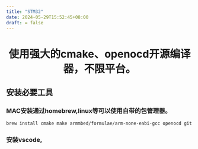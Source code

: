 ```yaml
---
title: "STM32"
date: 2024-05-29T15:52:45+08:00
draft: = false
---
```


# <div style="text-align: center;"> 使用强大的cmake、openocd开源编译器，不限平台。</div>

## 安装必要工具 
### MAC安装通过homebrew,linux等可以使用自带的包管理器。
```bash
brew install cmake make armmbed/formulae/arm-none-eabi-gcc openocd git 
```
### 安装vscode,
